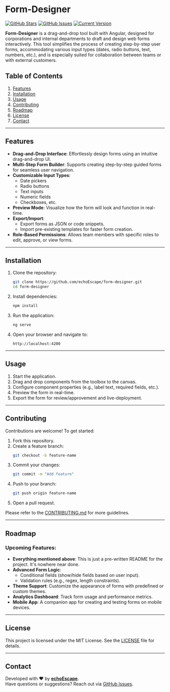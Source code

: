 # Form-Designer

[![GitHub Stars](https://img.shields.io/github/stars/echoEscape/form-designer.svg)](https://github.com/echoEscape/form-designer/stargazers) [![GitHub Issues](https://img.shields.io/github/issues/echoEscape/form-designer.svg)](https://github.com/echoEscape/form-designer/issues) [![Current Version](https://img.shields.io/badge/version-0.0.0-yellow.svg)](https://github.com/echoEscape/form-designer)

**Form-Designer** is a drag-and-drop tool built with Angular, designed for corporations and internal departments to draft and design web forms interactively. This tool simplifies the process of creating step-by-step user forms, accommodating various input types (dates, radio buttons, text, numbers, etc.), and is especially suited for collaboration between teams or with external customers.

## Table of Contents
1. [Features](#features)
2. [Installation](#installation)
3. [Usage](#usage)
4. [Contributing](#contributing)
5. [Roadmap](#roadmap)
6. [License](#license)
7. [Contact](#contact)

---

## Features

- **Drag-and-Drop Interface**: Effortlessly design forms using an intuitive drag-and-drop UI.
- **Multi-Step Form Builder**: Supports creating step-by-step guided forms for seamless user navigation.
- **Customizable Input Types**:
  - Date pickers
  - Radio buttons
  - Text inputs
  - Numeric fields
  - Checkboxes, etc.
- **Preview Mode**: Visualize how the form will look and function in real-time.
- **Export/Import**:
  - Export forms as JSON or code snippets.
  - Import pre-existing templates for faster form creation.
- **Role-Based Permissions**: Allows team members with specific roles to edit, approve, or view forms.

---

## Installation

1. Clone the repository:
    ```bash
    git clone https://github.com/echoEscape/form-designer.git
    cd form-designer
    ```
2. Install dependencies:
    ```bash
    npm install
    ```
3. Run the application:
    ```bash
    ng serve
    ```
4. Open your browser and navigate to:
    ```
    http://localhost:4200
    ```

---

## Usage

1. Start the application.
2. Drag and drop components from the toolbox to the canvas.
3. Configure component properties (e.g., label text, required fields, etc.).
4. Preview the form in real-time.
5. Export the form for review/approvement and live-deployment.

---

## Contributing

Contributions are welcome! To get started:

1. Fork this repository.
2. Create a feature branch:
    ```bash
    git checkout -b feature-name
    ```
3. Commit your changes:
    ```bash
    git commit -m "Add feature"
    ```
4. Push to your branch:
    ```bash
    git push origin feature-name
    ```
5. Open a pull request.

Please refer to the [CONTRIBUTING.md](CONTRIBUTING.md) for more guidelines.

---

## Roadmap

### Upcoming Features:
- **Everything mentioned above**: This is just a pre-written README for the project. It's nowhere near done.
- **Advanced Form Logic**:
    - Conditional fields (show/hide fields based on user input).
    - Validation rules (e.g., regex, length constraints).
- **Theme Support**: Customize the appearance of forms with predefined or custom themes.
- **Analytics Dashboard**: Track form usage and performance metrics.
- **Mobile App**: A companion app for creating and testing forms on mobile devices.

---

## License

This project is licensed under the MIT License. See the [LICENSE](LICENSE) file for details.

---

## Contact

Developed with ❤️ by **[echoEscape](https://github.com/echoEscape)**.  
Have questions or suggestions? Reach out via [GitHub Issues](https://github.com/echoEscape/form-designer/issues).
